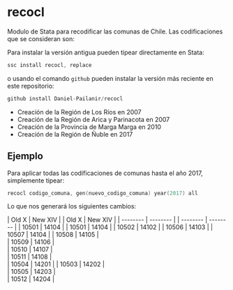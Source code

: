 # recocl
Modulo de Stata para recodificar las comunas de Chile. Las codificaciones que se consideran son:

Para instalar la versión antigua pueden tipear directamente en Stata:
```s
ssc install recocl, replace
```
o usando el comando ```github``` pueden instalar la versión más reciente en este repositorio:
```s
github install Daniel-Pailanir/recocl
```

+ Creación de la Región de Los Ríos en 2007
+ Creación de la Región de Arica y Parinacota en 2007
+ Creación de la Provincia de Marga Marga en 2010
+ Creación de la Región de Ñuble en 2017

## Ejemplo

Para aplicar todas las codificaciones de comunas hasta el año 2017, simplemente tipear:
```s
recocl codigo_comuna, gen(nuevo_codigo_comuna) year(2017) all
```

Lo que nos generará los siguientes cambios:



 |  Old  X  | New  XIV |   |  Old  X  | New  XIV |
 | -------- | -------- |   | -------- | -------- |
 |  10501   |  14104   |   |  10501   |  14104   |
 |  10502   |  14102   |
 |  10506   |  14103   |
 |  10507   |  14104   |
 |  10508   |  14105   |    
 |  10509   |  14106   |    
 |  10510   |  14107   |    
 |  10511   |  14108   |    
 |  10504   |  14201   |
 |  10503   |  14202   |    
 |  10505   |  14203   |    
 |  10512   |  14204   | 






